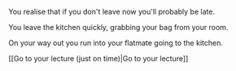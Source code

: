 You realise that if you don't leave now you'll probably be late.

You leave the kitchen quickly, grabbing your bag from your room.

On your way out you run into your flatmate going to the kitchen.

[[Go to your lecture (just on time)|Go to your lecture]]